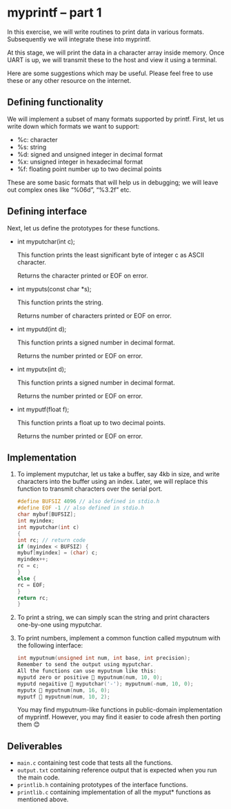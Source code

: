 # myprintf – part 1

In this exercise, we will write routines to print data in various formats.
Subsequently we will integrate these into myprintf.

At this stage, we will print the data in a character array inside memory.
Once UART is up, we will transmit these to the host and view it using a terminal.

Here are some suggestions which may be useful.
Please feel free to use these or any other resource on the internet.

## Defining functionality

We will implement a subset of many formats supported by printf.
First, let us write down which formats we want to support:

- %c: character
- %s: string
- %d: signed and unsigned integer in decimal format
- %x: unsigned integer in hexadecimal format
- %f: floating point number up to two decimal points

These are some basic formats that will help us in debugging; we will leave out complex ones like “%06d”, “%3.2f” etc.

## Defining interface

Next, let us define the prototypes for these functions.

- int myputchar(int c);

    This function prints the least significant byte of integer c as ASCII character.

    Returns the character printed or EOF on error.

- int myputs(const char *s);

    This function prints the string.

    Returns number of characters printed or EOF on error.

- int myputd(int d);

    This function prints a signed number in decimal format.

    Returns the number printed or EOF on error.

- int myputx(int d);

    This function prints a signed number in decimal format.

    Returns the number printed or EOF on error.

- int myputf(float f);

    This function prints a float up to two decimal points.

    Returns the number printed or EOF on error.

## Implementation

1. To implement myputchar, let us take a buffer, say 4kb in size, and write characters into the buffer using an index.
    Later, we will replace this function to transmit characters over the serial port.

    ```C
    #define BUFSIZ 4096 // also defined in stdio.h
    #define EOF -1 // also defined in stdio.h
    char mybuf[BUFSIZ];
    int myindex;
    int myputchar(int c)
    {
    int rc; // return code
    if (myindex < BUFSIZ) {
    mybuf[myindex] = (char) c;
    myindex++;
    rc = c;
    }
    else {
    rc = EOF;
    }
    return rc;
    }
    ```

2. To print a string, we can simply scan the string and print characters one-by-one using myputchar.

3. To print numbers, implement a common function called myputnum with the following interface:

    ```C
    int myputnum(unsigned int num, int base, int precision);
    Remember to send the output using myputchar.
    All the functions can use myputnum like this:
    myputd zero or positive  myputnum(num, 10, 0);
    myputd negaitive  myputchar('-'); myputnum(-num, 10, 0);
    myputx  myputnum(num, 16, 0);
    myputf  myputnum(num, 10, 2);
    ```

    You may find myputnum-like functions in public-domain implementation of myprintf.
    However, you may find it easier to code afresh then porting them 😊

## Deliverables

- `main.c` containing test code that tests all the functions.
- `output.txt` containing reference output that is expected when you run the main code.
- `printlib.h` containing prototypes of the interface functions.
- `printlib.c` containing implementation of all the myput* functions as mentioned above.
